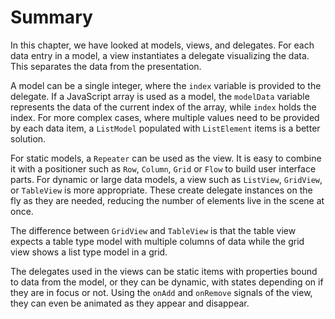 # Summary

In this chapter, we have looked at models, views, and delegates. For each data entry in a model, a view instantiates a delegate visualizing the data. This separates the data from the presentation.

A model can be a single integer, where the `index` variable is provided to the delegate. If a JavaScript array is used as a model, the `modelData` variable represents the data of the current index of the array, while `index` holds the index. For more complex cases, where multiple values need to be provided by each data item, a `ListModel` populated with `ListElement` items is a better solution.

For static models, a `Repeater` can be used as the view. It is easy to combine it with a positioner such as `Row`, `Column`, `Grid` or `Flow` to build user interface parts. For dynamic or large data models, a view such as `ListView`, `GridView`, or `TableView` is more appropriate. These create delegate instances on the fly as they are needed, reducing the number of elements live in the scene at once.

The difference between `GridView` and `TableView` is that the table view expects a table type model with multiple columns of data while the grid view shows a list type model in a grid.

The delegates used in the views can be static items with properties bound to data from the model, or they can be dynamic, with states depending on if they are in focus or not. Using the `onAdd` and `onRemove` signals of the view, they can even be animated as they appear and disappear.
